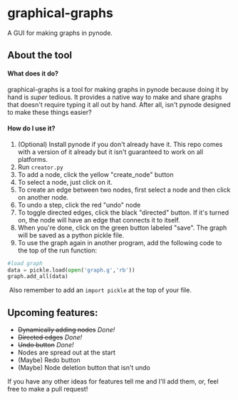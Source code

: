 # graphical-graphs
 A GUI for making graphs in pynode.

## About the tool

#### What does it do?

graphical-graphs is a tool for making graphs in pynode because doing it by hand is *super* tedious. It provides a native way to make and share graphs that doesn't require typing it all out by hand. After all, isn't pynode designed to make these things easier?

#### How do I use it?

1. (Optional) Install pynode if you don't already have it. This repo comes with a version of it already but it isn't guaranteed to work on all platforms.
4. Run `creator.py`
4. To add a node, click the yellow "create_node" button
5. To select a node, just click on it.
6. To create an edge between two nodes, first select a node and then click on another node. 
7. To undo a step, click the red "undo" node
7. To toggle directed edges, click the black "directed" button. If it's turned on, the node will have an edge that connects it to itself.
8. When you're done, click on the green button labeled "save". The graph will be saved as a python pickle file.
9. To use the graph again in another program, add the following code to the top of the run function:
```python
#load graph
data = pickle.load(open('graph.g','rb'))
graph.add_all(data)
```

​		Also remember to add an `import pickle` at the top of your file.

## Upcoming features:

* ~~Dynamically adding nodes~~ *Done!*
* ~~Directed edges~~ *Done!*
* ~~Undo button~~ *Done!*
* Nodes are spread out at the start
* (Maybe) Redo button
* (Maybe) Node deletion button that isn't undo

If you have any other ideas for features tell me and I'll add them, or, feel free to make a pull request!
